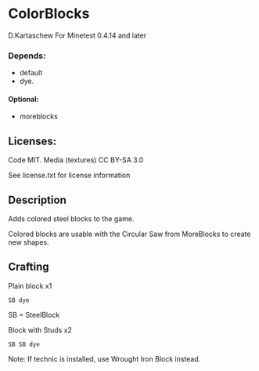 ColorBlocks
==========

D.Kartaschew
For Minetest 0.4.14 and later

### Depends: 
* default
* dye.

#### Optional: 
* moreblocks

## Licenses: 

Code MIT. Media (textures) CC BY-SA 3.0

See license.txt for license information

## Description

Adds colored steel blocks to the game.

Colored blocks are usable with the Circular Saw from MoreBlocks to create new shapes.

Crafting
--------


Plain block x1
```
SB dye
```
SB = SteelBlock

Block with Studs x2
```
SB SB dye
```

Note: If technic is installed, use Wrought Iron Block instead.

